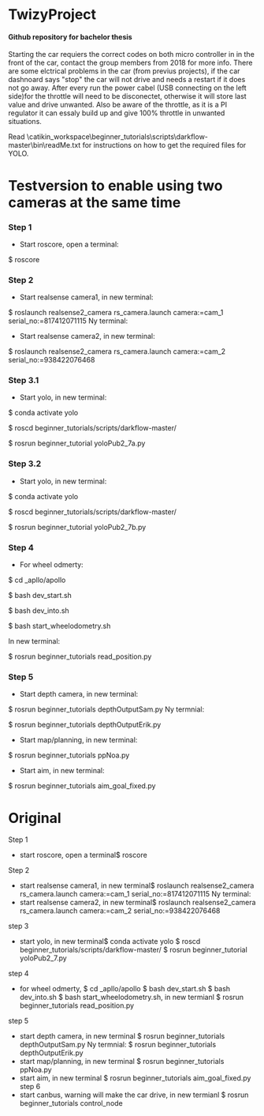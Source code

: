 # TwizyProject
#### Github repository for bachelor thesis

Starting the car requiers the correct codes on both micro controller in in the front of the car,
contact the group members from 2018 for more info. There are some elctrical problems in the car 
(from previus projects), if the car dashnoard says "stop" the car will not drive and needs a restart 
if it does not go away. After every run the power cabel (USB connecting on the left side)for the
throttle will need to be disconectet, otherwise it will store last value and drive unwanted. 
Also be aware of the throttle, as it is a PI regulator it can essaly build up and give 100% 
throttle in unwanted situations. 

Read \catikin_workspace\beginner_tutorials\scripts\darkflow-master\bin\readMe.txt for instructions on how to get the required files for YOLO.

# Testversion to enable using two cameras at the same time
### Step 1
  - Start roscore, open a terminal:
  
  $ roscore

### Step 2 
  - Start realsense camera1, in new terminal:
  
  $ roslaunch realsense2_camera rs_camera.launch camera:=cam_1 serial_no:=817412071115
Ny terminal:
  - Start realsense camera2, in new terminal:
  
  $ roslaunch realsense2_camera rs_camera.launch camera:=cam_2 serial_no:=938422076468

### Step 3.1
  - Start yolo, in new terminal:

$ conda activate yolo 


$ roscd beginner_tutorials/scripts/darkflow-master/ 

$ rosrun beginner_tutorial yoloPub2_7a.py 
  
### Step 3.2

  - Start yolo, in new terminal:
  
  $ conda activate yolo 
  
  $ roscd beginner_tutorials/scripts/darkflow-master/ 
  
  $ rosrun beginner_tutorial yoloPub2_7b.py

### Step 4
- For wheel odmerty: 

$ cd _apllo/apollo 

$ bash dev_start.sh 

$ bash dev_into.sh 

$ bash start_wheelodometry.sh 

In new terminal: 

$ rosrun beginner_tutorials read_position.py

### Step 5
  - Start depth camera, in new terminal: 
  
  $ rosrun beginner_tutorials depthOutputSam.py
Ny termnial:

$ rosrun beginner_tutorials depthOutputErik.py       
  - Start map/planning, in new terminal:
  
  $ rosrun beginner_tutorials ppNoa.py
  - Start aim, in new terminal: 
  
  $ rosrun beginner_tutorials aim_goal_fixed.py

# Original
Step 1
  - start roscore, open a terminal$ roscore
  
Step 2 
  - start realsense camera1, in new terminal$ roslaunch realsense2_camera rs_camera.launch camera:=cam_1 serial_no:=817412071115
Ny terminal:
  - start realsense camera2, in new terminal$ roslaunch realsense2_camera rs_camera.launch camera:=cam_2 serial_no:=938422076468
  
step 3

  - start yolo, in new terminal$ conda activate yolo $ roscd beginner_tutorials/scripts/darkflow-master/ $ rosrun beginner_tutorial yoloPub2_7.py

step 4
- for wheel odmerty, $ cd _apllo/apollo $ bash dev_start.sh $ bash dev_into.sh $ bash start_wheelodometry.sh, in new termianl $ rosrun beginner_tutorials read_position.py

step 5
  - start depth camera, in new terminal $ rosrun beginner_tutorials depthOutputSam.py
Ny termnial:
$ rosrun beginner_tutorials depthOutputErik.py       
  - start map/planning, in new terminal $ rosrun beginner_tutorials ppNoa.py
  - start aim, in new terminal $ rosrun beginner_tutorials aim_goal_fixed.py
step 6
  - start canbus, warning will make the car drive, in new termianl $ rosrun beginner_tutorials control_node
